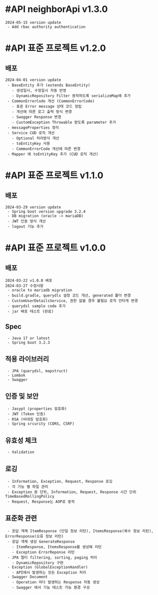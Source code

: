 #API neighborApi v1.3.0
================================
```
2024-05-15 version update
 - Add rbac authority authentication
```


#API 표준 프로젝트 v1.2.0
================================
배포
----
```
2024-04-01 version update
 - BaseEntity 추가 (extends BaseEntity)
   - 생성일시, 수정일시 자동 반영
   - DynamicRepository Filter 동작하도록 serializeMap에 추가
 - CommonErrorCode 개선 (CommonErrorCode)
   - 표준 Error message 상태 코드 정립
   - 개선에 따른 로그 출력 방식 변경
   - Swagger Response 변경
   - CustomException Throwable 받도록 parameter 추가
 - messageProperties 정리
 - Service CUD 로직 개선
   - Optional 처리방식 개선
   - toEntityKey 사용
   - CommonErrorCode 개선에 따른 변경
 - Mapper 에 toEntityKey 추가 (CUD 로직 개선)
```

#API 표준 프로젝트 v1.1.0
================================
배포
----
```
2024-03-29 version update
 - Spring boot version upgrade 3.2.4
 - DB migration (oracle -> mariaDB)
 - JWT 인증 방식 개선
 - logout 기능 추가
```

#API 표준 프로젝트 v1.0.0
================================
배포
----
```
2024-03-22 v1.0.0 배포
2024-03-27 수정사항
 - oracle to mariadb migration
 - build.gradle, querydls 설정 코드 개선, generated 폴더 변경
 - CustomUserDetailsService, 권한 없을 경우 불필요 로직 안타게 변경
 - querydsl sample code 추가
 - jar 배포 테스트 (완료)
```

Spec
----
```
 - Java 17 or latest
 - Spring boot 3.2.3
```

적용 라이브러리
--------
```
 - JPA (querydsl, mapstruct)
 - Lombok
 - Swagger
```

인증 및 보안
------------------
```
 - Jasypt (properties 암호화)
 - JWT (Token 인증)
 - RSA (비대칭 암호화)
 - Spring srcurity (CORS, CSRF)

 ```
 
유효성 체크
------------------
```
 - Validation

 ```

로깅
------------------
```
 - Information, Exception, Request, Response 로깅
 - 각 기능 별 파일 관리
 - Exception 분 단위, Information, Request, Response 시간 단위 TimeBasedRollingPolicy
 - Request, Response는 AOP로 동작

 ```
 
표준화 관련
------------------
```
 - 응답 객체 ItemResponse (단일 정보 리턴), ItemsResponse(복수 정보 리턴), ErrorResponse(오류 정보 리턴)
 - 응답 객체 생성 GenerateResponse
   - ItemResponse, ItemsResponse를 생성해 리턴
   - Exception ErrorReponse 리턴
 - JPA 멀티 filtering, sorting, paging 처리
   - DynamicRepository 구현
 - Exception (GlobalExceptionHandler)
   - API에서 발생하는 모든 Exception 처리
 - Swagger Document
   - Operation 마다 발생하는 Response 자동 생성
   - Swagger 에서 기능 테스트 가능 환경 구성

 ```